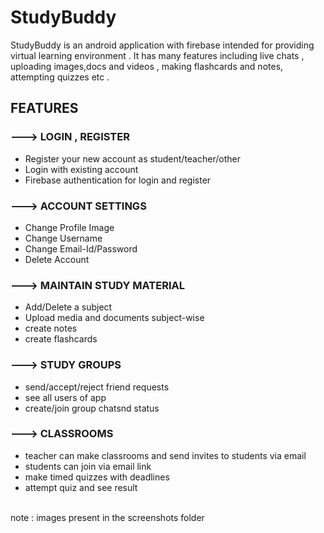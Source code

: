 # StudyBuddy
StudyBuddy is an android application with firebase intended for providing virtual learning environment .
It has many features including live chats , uploading images,docs and videos , making flashcards and notes, attempting quizzes etc .<br>
## FEATURES
  ### ---> LOGIN , REGISTER 
* Register your new account as student/teacher/other
* Login with existing account
* Firebase authentication for login and register
 ### ---> ACCOUNT SETTINGS
 * Change Profile Image
 * Change Username
 * Change Email-Id/Password
 * Delete Account
 ### ---> MAINTAIN STUDY MATERIAL
 * Add/Delete a subject
 * Upload media and documents subject-wise
 * create notes
 * create flashcards
### ---> STUDY GROUPS 
 * send/accept/reject friend requests
 * see all users of app
 * create/join group chatsnd status
 ### ---> CLASSROOMS
 * teacher can make classrooms and send invites to students via email
 * students can join via email link
 * make timed quizzes with deadlines
 * attempt quiz and see result
 
<br>note : images present in the screenshots folder
